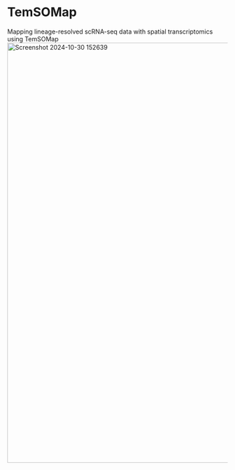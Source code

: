 # TemSOMap
Mapping lineage-resolved scRNA-seq data with spatial transcriptomics using TemSOMap
<img width="961" alt="Screenshot 2024-10-30 152639" src="https://github.com/user-attachments/assets/270463ac-9688-43cf-a4fd-83c5eee7e83c">
